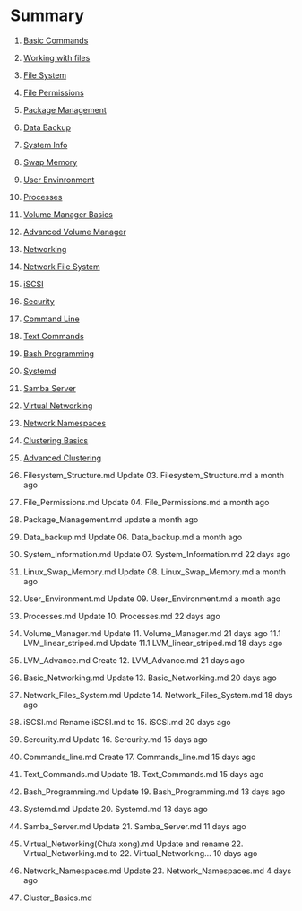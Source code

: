 # Summary
1. [Basic Commands](./Linux/Content/01.Basic_Commands.md)
2. [Working with files](./Linux/Content/Working_with_file.md)
3. [File System](./content/filesytem.md)
4. [File Permissions](./content/file_permissions.md)
5. [Package Management](./content/package_management.md)
6. [Data Backup](./content/data_backup.md)
7. [System Info](./content/system_info.md)
8. [Swap Memory](./content/swap_memory.md)
9. [User Envinronment](./content/user_env.md)
10. [Processes](./content/processes.md)
11. [Volume Manager Basics](./content/volume_manager.md)
12. [Advanced Volume Manager](./content/volume_manager_cont.md)
12. [Networking](./content/basic_networking.md)
13. [Network File System](./content/nfs.md)
14. [iSCSI](./content/shared_storage_iscsi.md)
15. [Security](./content/basic_security.md)
16. [Command Line](./content/command_line_prompt.md)
17. [Text Commands](./content/text_commands.md)
18. [Bash Programming](./content/bash_programming.md)
19. [Systemd](./content/systemd.md)
20. [Samba Server](./content/samba_server.md)
21. [Virtual Networking](./content/virtual-networking.md)
22. [Network Namespaces](./content/network-namespaces.md)
23. [Clustering Basics](./content/cluster-basics.md)
24. [Advanced Clustering](./content/cluster-adv.md)

03. Filesystem_Structure.md	Update 03. Filesystem_Structure.md	a month ago
04. File_Permissions.md	Update 04. File_Permissions.md	a month ago
05. Package_Management.md	update	a month ago
06. Data_backup.md	Update 06. Data_backup.md	a month ago
07. System_Information.md	Update 07. System_Information.md	22 days ago
08. Linux_Swap_Memory.md	Update 08. Linux_Swap_Memory.md	a month ago
09. User_Environment.md	Update 09. User_Environment.md	a month ago
10. Processes.md	Update 10. Processes.md	22 days ago
11. Volume_Manager.md	Update 11. Volume_Manager.md	21 days ago
11.1 LVM_linear_striped.md	Update 11.1 LVM_linear_striped.md	18 days ago
12. LVM_Advance.md	Create 12. LVM_Advance.md	21 days ago
13. Basic_Networking.md	Update 13. Basic_Networking.md	20 days ago
14. Network_Files_System.md	Update 14. Network_Files_System.md	18 days ago
15. iSCSI.md	Rename iSCSI.md to 15. iSCSI.md	20 days ago
16. Sercurity.md	Update 16. Sercurity.md	15 days ago
17. Commands_line.md	Create 17. Commands_line.md	15 days ago
18. Text_Commands.md	Update 18. Text_Commands.md	15 days ago
19. Bash_Programming.md	Update 19. Bash_Programming.md	13 days ago
20. Systemd.md	Update 20. Systemd.md	13 days ago
21. Samba_Server.md	Update 21. Samba_Server.md	11 days ago
22. Virtual_Networking(Chưa xong).md	Update and rename 22. Virtual_Networking.md to 22. Virtual_Networking…	10 days ago
23. Network_Namespaces.md	Update 23. Network_Namespaces.md	4 days ago
24. Cluster_Basics.md

